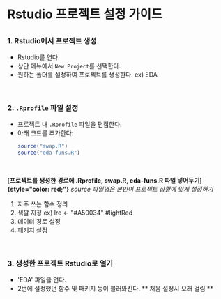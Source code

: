 # Rstudio 프로젝트 설정 가이드

## 

### 1. Rstudio에서 프로젝트 생성
- Rstudio를 연다.
- 상단 메뉴에서 `New Project`를 선택한다.
- 원하는 폴더를 설정하여 프로젝트를 생성한다. ex) EDA

<br>

### 2. `.Rprofile` 파일 설정
- 프로젝트 내 `.Rprofile` 파일을 편집한다.
- 아래 코드를 추가한다:
  ```R
  source("swap.R")
  source("eda-funs.R")

<br>

**[프로젝트를 생성한 경로에 .Rprofile, swap.R, eda-funs.R 파일 넣어두기]{style="color: red;"}**
*source 파일명은 본인이 프로젝트 상황에 맞게 설정하기*
1. 자주 쓰는 함수 정리
2. 색깔 지정 ex) lre <- "#A50034" #lightRed
3. 데이터 경로 설정
4. 패키지 설정
   
<br>

### 3. 생성한 프로젝트 Rstudio로 열기
- 'EDA' 파일을 연다.
- 2번에 설정했던 함수 및 패키지 등이 불러와진다.
** 처음 설정시 오래 걸림 **
